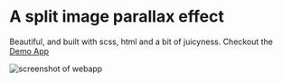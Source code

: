 # A split image parallax effect
Beautiful, and built with scss, html and a bit of juicyness.
Checkout the [Demo App](https://anaizing-split-image-parallax.surge.sh/)

![screenshot of webapp](https://scontent-syd2-1.xx.fbcdn.net/v/t1.0-9/36906002_10160499416605117_1363491385918881792_n.jpg?_nc_cat=0&oh=e6d4faf5edb4219c66733ba291046013&oe=5BCF54CD)


